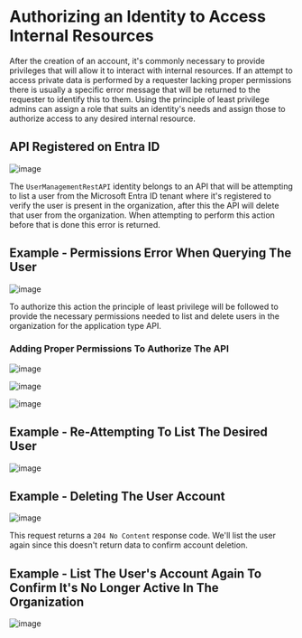 # Authorizing an Identity to Access Internal Resources

After the creation of an account, it's commonly necessary to provide privileges that will allow it to interact with internal resources. If an attempt to access private data is performed by a requester lacking proper permissions there is usually a specific error message that will be returned to the requester to identify this to them. Using the principle of least privilege admins can assign a role that suits an identity's needs and assign those to authorize access to any desired internal resource.

## API Registered on Entra ID

![image](https://github.com/acfriday/life-of-an-identity/assets/82184168/8d789408-fd02-4336-bb26-cfb2b31f924b)

The `UserManagementRestAPI` identity belongs to an API that will be attempting to list a user from the Microsoft Entra ID tenant where it's registered to verify the user is present in the organization, after this the API will delete that user from the organization. When attempting to perform this action before that is done this error is returned.

## Example - Permissions Error When Querying The User

![image](https://github.com/acfriday/life-of-an-identity/assets/82184168/07721dbd-91fc-492a-b89c-308068919ad7)

To authorize this action the principle of least privilege will be followed to provide the necessary permissions needed to list and delete users in the organization for the application type API.

### Adding Proper Permissions To Authorize The API

![image](https://github.com/acfriday/life-of-an-identity/assets/82184168/1908b16a-4b0b-495a-9f21-00fca24b5241)

![image](https://github.com/acfriday/life-of-an-identity/assets/82184168/34a92860-bad8-4b6c-808d-9bff093bf25c)

![image](https://github.com/acfriday/life-of-an-identity/assets/82184168/0ba55206-bc44-46cc-8cc5-683e964f60ff)

## Example - Re-Attempting To List The Desired User

![image](https://github.com/acfriday/life-of-an-identity/assets/82184168/99e0eb0f-8bf2-4d61-9c64-a2819e2fff23)

## Example - Deleting The User Account

![image](https://github.com/acfriday/life-of-an-identity/assets/82184168/9727f4b7-72c7-42dd-8bd4-e69c4671ca75)

This request returns a `204 No Content` response code. We'll list the user again since this doesn't return data to confirm account deletion.

## Example - List The User's Account Again To Confirm It's No Longer Active In The Organization

![image](https://github.com/acfriday/life-of-an-identity/assets/82184168/4b34a365-1a9c-47a2-8f4b-af64739c5e4c)
